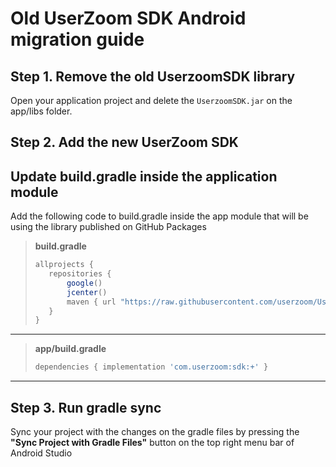 # Old UserZoom SDK Android migration guide <!-- {docsify-ignore-all} -->

## Step 1. Remove the old UserzoomSDK library

Open your application project and delete the `UserzoomSDK.jar` on the app/libs folder.

## Step 2. Add the new UserZoom SDK

## Update build.gradle inside the application module
Add the following code to build.gradle inside the app module that will be using the library published on GitHub Packages

>**build.gradle**  
>```gradle
> allprojects {
>    repositories {
>        google()
>        jcenter()
>        maven { url "https://raw.githubusercontent.com/userzoom/UserZoomSDK-Android" }
>    }
> }
>```

---
>**app/build.gradle**  
>```gradle
>dependencies { implementation 'com.userzoom:sdk:+' }
>```


----

## Step 3. Run gradle sync
 Sync your project with the changes on the gradle files by pressing the **"Sync Project with Gradle Files"** button on the top right menu bar of Android Studio
